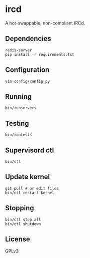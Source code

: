 # ircd

A hot-swappable, non-compliant IRCd.

## Dependencies

    redis-server
    pip install -r requirements.txt

## Configuration

    vim config/config.py

## Running

    bin/runservers

## Testing

    bin/runtests

## Supervisord ctl

    bin/ctl

## Update kernel

    git pull # or edit files
    bin/ctl restart kernel

## Stopping

    bin/ctl stop all
    bin/ctl shutdown

## License

GPLv3
